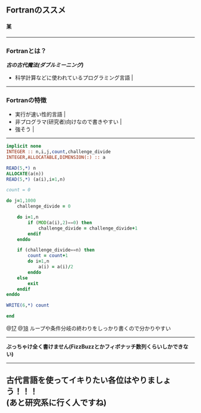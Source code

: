 ## Fortranのススメ
#### 某
---

### **Fortran**とは？
***古の古代魔法(ダブルミーニング)***
+ 科学計算などに使われているプログラミング言語 |

---

### Fortranの特徴
+ 実行が速い性的言語 |
+ 非プログラマ(研究者)向けなので書きやすい |
+ 強そう |

---

```fortran
implicit none
INTEGER :: n,i,j,count,challenge_divide
INTEGER,ALLOCATABLE,DIMENSION(:) :: a

READ(5,*) n
ALLOCATE(a(n))
READ(5,*) (a(i),i=1,n)

count = 0

do j=1,1000
    challenge_divide = 0

    do i=1,n
        if (MOD(a(i),2)==0) then
            challenge_divide = challenge_divide+1
        endif
    enddo

    if (challenge_divide==n) then
        count = count+1
        do i=1,n
            a(i) = a(i)/2
        enddo
    else
        exit
    endif
enddo

WRITE(6,*) count

end
```
@[17](endif)
@[18](enddo)
ループや条件分岐の終わりをしっかり書くので分かりやすい

---

**ぶっちゃけ全く書けません(FizzBuzzとかフィボナッチ数列くらいしかできない)**

---
古代言語を使ってイキりたい各位はやりましょう！！！  
(あと研究系に行く人ですね)
---
